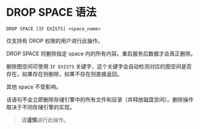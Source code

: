 # DROP SPACE 语法

```ngql
DROP SPACE [IF EXISTS] <space_name>
```

仅支持有 DROP 权限的用户进行此操作。

DROP SPACE 将删除指定 space 内的所有内容。重启服务后数据才会真正删除。

删除图空间可使用 `IF EXISTS` 关键字，这个关键字会自动检测对应的图空间是否存在，如果存在则删除，如果不存在则直接返回。

其他 space 不受影响。

该语句不会立即删除存储引擎中的所有文件和目录（并释放磁盘空间）。删除操作取决于不同存储引擎的实现。

> 请**谨慎**进行此操作。
